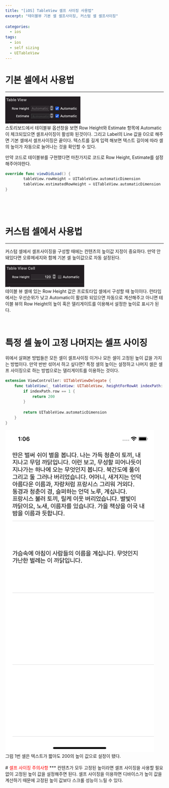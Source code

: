 ```yaml
---
title: "[iOS] TableView 셀프 사이징 사용법"
excerpt: "테이블뷰 기본 셀 셀프사이징, 커스텀 셀 셀프사이징"

categories:
  - ios
tags:
  - ios
  - self sizing
  - UITableView
---
```


# 기본 셀에서 사용법
***
<img src="/assets/images/ios/selfSizing/01.png">
<br>
스토리보드에서 테이블뷰 옵션창을 보면 Row Height와 Estimate 항목에 Automatic이 체크되있으면 셀프사이징이 활성화 된것이다. 그리고 Label의 Line 값을 0으로 해주면 기본 셀에서 셀프사이징은 끝이다. 텍스트를 길게 입력 해보면 텍스트 길이에 따라 셀의 높이가 자동으로 늘어나는 것을 확인할 수 있다.  

만약 코드로 테이블뷰를 구현했다면 마찬가지로 코드로 Row Height, Estimate를 설정해주어야한다.
```swift
override func viewDidLoad() {
        tableView.rowHeight = UITableView.automaticDimension
        tableView.estimatedRowHeight = UITableView.automaticDimension
}
```
<br>
<br>
<br>

# 커스텀 셀에서 사용법
***
커스텀 셀에서 셀프사이징을 구성할 때에는 컨텐츠의 높이값 지정이 중요하다. 만약 안돼있다면 오류메세지와 함께 기본 셀 높이값으로 자동 설정된다.  

<img src="/assets/images/ios/selfSizing/02.png">
<br>
테이블 뷰 셀에 있는 Row Height 값은 프로토타입 셀에서 구성할 때 높이이다. 런타임에서는 우선순위가 낮고 Automatic이 활성화 되있으면 자동으로 계산해주고 아니면 테이블 뷰의 Row Height의 높이 혹은 델리게이트를 이용해서 설정한 높이로 표시가 된다.  
<br>
<br>
<br>

# 특정 셀 높이 고정 나머지는 셀프 사이징
위에서 살펴본 방법들은 모든 셀이 셀프사이징 이거나 모든 셀이 고정된 높이 값을 가지는 방법이다. 만약 반반 섞어서 하고 싶다면? 특정 셀의 높이는 설정하고 나머지 셀은 셀프 사이징으로 하는 방법으로는 델리게이트를 이용하는 것이다.
```swift
extension ViewController: UITableViewDelegate {
    func tableView(_ tableView: UITableView, heightForRowAt indexPath: IndexPath) -> CGFloat {
        if indexPath.row == 1 {
            return 200
        }

        return UITableView.automaticDimension
    }
}
```
<img src="/assets/images/ios/selfSizing/03.png">
<br>
그럼 1번 셀은 텍스트가 짧아도 200의 높이 값으로 설정이 됐다.
<br>
<br>
# <span style="color:red">셀프 사이징 주의사항</span>
***
컨텐츠가 모두 고정된 높이라면 셀프 사이징을 사용할 필요 없이 고정된 높이 값을 설정해주면 된다. 셀프 사이징을 이용하면 디바이스가 높이 값을 계산하기 때문에 고정된 높이 값보다 스크롤 성능이 느릴 수 있다.
